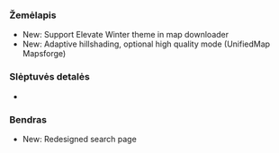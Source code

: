 ### Žemėlapis
- New: Support Elevate Winter theme in map downloader
- New: Adaptive hillshading, optional high quality mode (UnifiedMap Mapsforge)

### Slėptuvės detalės
-

### Bendras
- New: Redesigned search page
